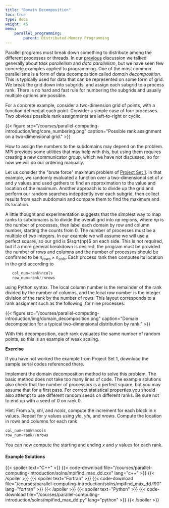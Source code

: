 ```yaml
---
title: "Domain Decomposition"
toc: true
type: docs
weight: 45
menu:
    parallel_programming:
        parent: Distributed-Memory Programming
---
```


Parallel programs must break down something to distribute among the different processes or threads.  In our [previous](/courses/parallel-computing-introduction/parallel_basics) discussion we talked generally about _task parallelism_ and _data parallelism_, but we have seen few concrete examples applied to programming.  One of the most common parallelisms is a form of data decomposition called _domain decomposition_.  This is typically used for data that can be represented on some form of grid.  We break the grid down into subgrids, and assign each subgrid to a process rank.  There is no hard and fast rule for numbering the subgrids and usually multiple options are possible.

For a concrete example, consider a two-dimension grid of points, with a function defined at each point.  Consider a simple case of four processes. Two obvious possible rank assignments are left-to-right or cyclic.

{{< figure src="/courses/parallel-computing-introduction/img/core_numbering.png" caption="Possible rank assignment on a two-dimensional grid." >}}

How to assign the numbers to the subdomains may depend on the problem. MPI provides some utilities that may help with this, but using them requires creating a new communicator group, which we have not discussed, so for now we will do our ordering manually.

Let us consider the "brute force" maximum problem of [Project Set 1](/courses/parallel-computing-introduction/distributed_mpi_project_set1).  In that example, we randomly evaluated a function over a two-dimensional set of $x$ and $y$ values and used gathers to find an approximation to the value and location of the maximum.  Another approach is to divide up the grid and perform our random searches indepdently over each subgrid, then collect results from each subdomain and compare them to find the maximum and its location.  

A little thought and experimentation suggests that the simplest way to map ranks to subdomains is to divide the overall grid into $np$ regions, where $np$ is the number of processes, then label each domain by row and column number, starting the counts from $0$.  The number of processes must be a multiple of two integers.  In our example we will assume we will use a perfect square, so our grid is $\sqrt{np}$ on each side.  This is not required, but if a more general breakdown is desired, the program must be provided the number of rows and columns and the number of processes should be confirmed to be $n_{rows} \times n_{cols}$. Each process rank then computes its location in the grid according to
```python
   col_num=rank%ncols
   row_num=rank//nrows
```
using Python syntax.  The local column number is the remainder of the rank divided by the number of columns, and the local row number is the integer division of the rank by the number of rows.  This layout corresponds to a rank assigment such as the following, for nine processes:

{{< figure src="/courses/parallel-computing-introduction/img/domain_decomposition.png" caption="Domain decomposition for a typical two-dimensional distribution by rank." >}}

With this decomposition, each rank evaluates the same number of random points, so this is an example of weak scaling.

**Exercise**

If you have not worked the example from Project Set 1, download the sample serial codes referenced there.

Implement the domain decomposition method to solve this problem.  The basic method does not take too many lines of code.  The example solutions also check that the number of processors is a perfect square, but you may assume that for a first pass.  For correct statistical properties you should also attempt to use different random seeds on different ranks.  Be sure not to end up with a seed of $0$ on rank $0$.

Hint: From $xlo$, $xhi$, and $ncols$, compute the increment for each block in $x$ values.  Repeat for $y$ values using $ylo$, $yhi$, and $nrows$.  Compute the location in rows and columns for each rank 
```python
col_num=rank%ncols
row_num=rank//nrows
```
You can now compute the starting and ending $x$ and $y$ values for each rank.

#### Example Solutions
{{< spoiler text="C++" >}}
{{< code-download file="/courses/parallel-computing-introduction/solns/mpifind_max_dd.cxx" lang="c++" >}}
{{< /spoiler >}}
{{< spoiler text="Fortran" >}}
{{< code-download file="/courses/parallel-computing-introduction/solns/mpifind_max_dd.f90" lang="fortran" >}}
{{< /spoiler >}}
{{< spoiler text="Python" >}}
{{< code-download file="/courses/parallel-computing-introduction/solns/mpifind_max_dd.py" lang="python" >}}
{{< /spoiler >}}


